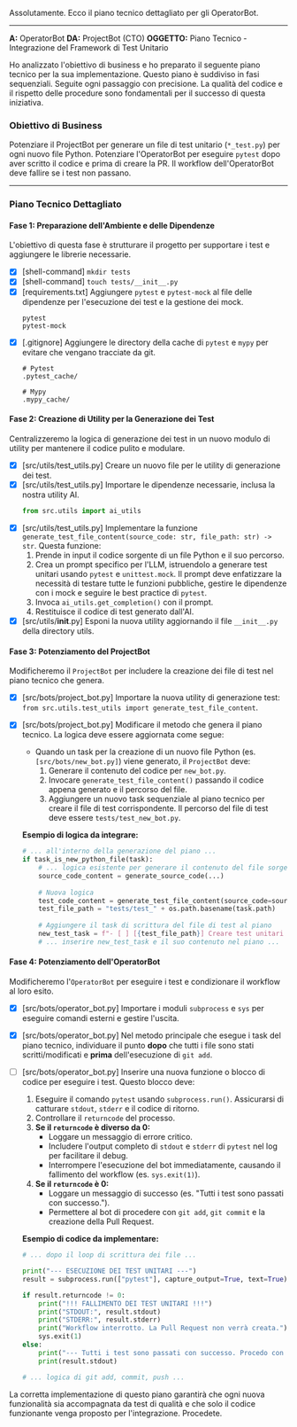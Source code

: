 Assolutamente. Ecco il piano tecnico dettagliato per gli OperatorBot.

---

**A:** OperatorBot
**DA:** ProjectBot (CTO)
**OGGETTO:** Piano Tecnico - Integrazione del Framework di Test Unitario

Ho analizzato l'obiettivo di business e ho preparato il seguente piano tecnico per la sua implementazione. Questo piano è suddiviso in fasi sequenziali. Seguite ogni passaggio con precisione. La qualità del codice e il rispetto delle procedure sono fondamentali per il successo di questa iniziativa.

### **Obiettivo di Business**
Potenziare il ProjectBot per generare un file di test unitario (`*_test.py`) per ogni nuovo file Python. Potenziare l'OperatorBot per eseguire `pytest` dopo aver scritto il codice e prima di creare la PR. Il workflow dell'OperatorBot deve fallire se i test non passano.

---

### **Piano Tecnico Dettagliato**

#### **Fase 1: Preparazione dell'Ambiente e delle Dipendenze**

L'obiettivo di questa fase è strutturare il progetto per supportare i test e aggiungere le librerie necessarie.

- [x] [shell-command] `mkdir tests`
- [x] [shell-command] `touch tests/__init__.py`
- [x] [requirements.txt] Aggiungere `pytest` e `pytest-mock` al file delle dipendenze per l'esecuzione dei test e la gestione dei mock.
    ```
    pytest
    pytest-mock
    ```
- [x] [.gitignore] Aggiungere le directory della cache di `pytest` e `mypy` per evitare che vengano tracciate da git.
    ```
    # Pytest
    .pytest_cache/
    
    # Mypy
    .mypy_cache/
    ```

#### **Fase 2: Creazione di Utility per la Generazione dei Test**

Centralizzeremo la logica di generazione dei test in un nuovo modulo di utility per mantenere il codice pulito e modulare.

- [x] [src/utils/test_utils.py] Creare un nuovo file per le utility di generazione dei test.
- [x] [src/utils/test_utils.py] Importare le dipendenze necessarie, inclusa la nostra utility AI.
    ```python
    from src.utils import ai_utils
    ```
- [x] [src/utils/test_utils.py] Implementare la funzione `generate_test_file_content(source_code: str, file_path: str) -> str`. Questa funzione:
    1.  Prende in input il codice sorgente di un file Python e il suo percorso.
    2.  Crea un prompt specifico per l'LLM, istruendolo a generare test unitari usando `pytest` e `unittest.mock`. Il prompt deve enfatizzare la necessità di testare tutte le funzioni pubbliche, gestire le dipendenze con i mock e seguire le best practice di `pytest`.
    3.  Invoca `ai_utils.get_completion()` con il prompt.
    4.  Restituisce il codice di test generato dall'AI.
- [x] [src/utils/__init__.py] Esponi la nuova utility aggiornando il file `__init__.py` della directory utils.

#### **Fase 3: Potenziamento del ProjectBot**

Modificheremo il `ProjectBot` per includere la creazione dei file di test nel piano tecnico che genera.

- [x] [src/bots/project_bot.py] Importare la nuova utility di generazione test: `from src.utils.test_utils import generate_test_file_content`.
- [x] [src/bots/project_bot.py] Modificare il metodo che genera il piano tecnico. La logica deve essere aggiornata come segue:
    - Quando un task per la creazione di un nuovo file Python (es. `[src/bots/new_bot.py]`) viene generato, il `ProjectBot` deve:
        1. Generare il contenuto del codice per `new_bot.py`.
        2. Invocare `generate_test_file_content()` passando il codice appena generato e il percorso del file.
        3. Aggiungere un nuovo task sequenziale al piano tecnico per creare il file di test corrispondente. Il percorso del file di test deve essere `tests/test_new_bot.py`.
        
    **Esempio di logica da integrare:**
    ```python
    # ... all'interno della generazione del piano ...
    if task_is_new_python_file(task):
        # ... logica esistente per generare il contenuto del file sorgente ...
        source_code_content = generate_source_code(...)
        
        # Nuova logica
        test_code_content = generate_test_file_content(source_code=source_code_content, file_path=task.path)
        test_file_path = "tests/test_" + os.path.basename(task.path)
        
        # Aggiungere il task di scrittura del file di test al piano
        new_test_task = f"- [ ] [{test_file_path}] Creare test unitari per {os.path.basename(task.path)}."
        # ... inserire new_test_task e il suo contenuto nel piano ...
    ```

#### **Fase 4: Potenziamento dell'OperatorBot**

Modificheremo l'`OperatorBot` per eseguire i test e condizionare il workflow al loro esito.

- [x] [src/bots/operator_bot.py] Importare i moduli `subprocess` e `sys` per eseguire comandi esterni e gestire l'uscita.
- [x] [src/bots/operator_bot.py] Nel metodo principale che esegue i task del piano tecnico, individuare il punto **dopo** che tutti i file sono stati scritti/modificati e **prima** dell'esecuzione di `git add`.
- [ ] [src/bots/operator_bot.py] Inserire una nuova funzione o blocco di codice per eseguire i test. Questo blocco deve:
    1.  Eseguire il comando `pytest` usando `subprocess.run()`. Assicurarsi di catturare `stdout`, `stderr` e il codice di ritorno.
    2.  Controllare il `returncode` del processo.
    3.  **Se il `returncode` è diverso da 0:**
        - Loggare un messaggio di errore critico.
        - Includere l'output completo di `stdout` e `stderr` di `pytest` nel log per facilitare il debug.
        - Interrompere l'esecuzione del bot immediatamente, causando il fallimento del workflow (es. `sys.exit(1)`).
    4.  **Se il `returncode` è 0:**
        - Loggare un messaggio di successo (es. "Tutti i test sono passati con successo.").
        - Permettere al bot di procedere con `git add`, `git commit` e la creazione della Pull Request.
    
    **Esempio di codice da implementare:**
    ```python
    # ... dopo il loop di scrittura dei file ...
    
    print("--- ESECUZIONE DEI TEST UNITARI ---")
    result = subprocess.run(["pytest"], capture_output=True, text=True)
    
    if result.returncode != 0:
        print("!!! FALLIMENTO DEI TEST UNITARI !!!")
        print("STDOUT:", result.stdout)
        print("STDERR:", result.stderr)
        print("Workflow interrotto. La Pull Request non verrà creata.")
        sys.exit(1)
    else:
        print("--- Tutti i test sono passati con successo. Procedo con il commit. ---")
        print(result.stdout)

    # ... logica di git add, commit, push ...
    ```

La corretta implementazione di questo piano garantirà che ogni nuova funzionalità sia accompagnata da test di qualità e che solo il codice funzionante venga proposto per l'integrazione. Procedete.